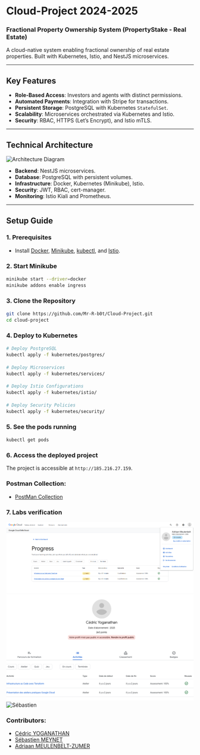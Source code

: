 # Cloud-Project 2024-2025

### Fractional Property Ownership System (PropertyStake - Real Estate)

A cloud-native system enabling fractional ownership of real estate properties. Built with Kubernetes, Istio, and NestJS microservices.

---

## Key Features

- **Role-Based Access**: Investors and agents with distinct permissions.
- **Automated Payments**: Integration with Stripe for transactions.
- **Persistent Storage**: PostgreSQL with Kubernetes `StatefulSet`.
- **Scalability**: Microservices orchestrated via Kubernetes and Istio.
- **Security**: RBAC, HTTPS (Let’s Encrypt), and Istio mTLS.

---

## Technical Architecture

![Architecture Diagram](diagram.png)

- **Backend**: NestJS microservices.
- **Database**: PostgreSQL with persistent volumes.
- **Infrastructure**: Docker, Kubernetes (Minikube), Istio.
- **Security**: JWT, RBAC, cert-manager.
- **Monitoring**: Istio Kiali and Prometheus.

---

## Setup Guide

### 1. Prerequisites

- Install [Docker](https://docs.docker.com/get-docker/), [Minikube](https://minikube.sigs.k8s.io/docs/start/), [kubectl](https://kubernetes.io/docs/tasks/tools/), and [Istio](https://istio.io/latest/docs/setup/getting-started/).

### 2. Start Minikube

```bash
minikube start --driver=docker
minikube addons enable ingress
```

### 3. Clone the Repository

```bash
git clone https://github.com/Mr-R-b0t/Cloud-Project.git
cd cloud-project
```

### 4. Deploy to Kubernetes

```bash
# Deploy PostgreSQL
kubectl apply -f kubernetes/postgres/

# Deploy Microservices
kubectl apply -f kubernetes/services/

# Deploy Istio Configurations
kubectl apply -f kubernetes/istio/

# Deploy Security Policies
kubectl apply -f kubernetes/security/
```

### 5. See the pods running

```bash
kubectl get pods
```

### 6. Access the deployed project

The project is accessible at `http://185.216.27.159`.

### Postman Collection:

- [PostMan Collection](SSA-Project.postman_collection.json)

### 7. Labs verification

![Adrian](adrian.png)
![Cédric](cédric.png)
![Sébastien](sébastien.png)

### Contributors:

- [Cédric YOGANATHAN](https://github.com/Cyb0nix)
- [Sébastien MEYNET](https://github.com/Mr-R-b0t)
- [Adriaan MEULENBELT-ZUMER](https://github.com/Edran0111)
